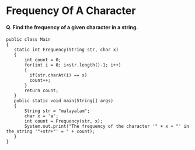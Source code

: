 # Frequency Of A Character

#### Q. Find the frequency of a given character in a string.
```
public class Main 
{
   static int Frequency(String str, char x)
   {
       int count = 0;
       for(int i = 0; i<str.length()-1; i++)
       {
         if(str.charAt(i) == x)
         count++;
       }
       return count;
   }
   public static void main(String[] args)
   {
       String str = "malayalam";
       char x = 'a';
       int count = Frequency(str, x);
       System.out.print("The frequency of the character '" + x + "' in the string '"+str+"' = " + count);
   }
}
```
